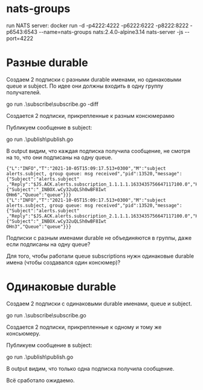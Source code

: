 # nats-groups

run NATS server: docker run -d -p4222:4222 -p6222:6222 -p8222:8222 -p6543:6543 --name=nats-groups nats:2.4.0-alpine3.14 nats-server -js --port=4222

# Разные durable

Создаем 2 подписки с разными durable именами, но одинаковыми queue и subject. По идее они должны входить в одну группу получателей.

go run .\subscribe\subscribe.go -diff

Создается 2 подписки, прикрепленные к разным консюмерамю

Публикуем сообщение в subject:

go run .\publish\publish.go

В output видим, что каждая подписка получила сообщение, не смотря на то, что они подписаны на одну queue.

```shell
{"L":"INFO","T":"2021-10-05T15:09:17.513+0300","M":"subject alerts.subject, group queue: msg received","pid":13520,"message":{"Subject":"alerts.subject"
,"Reply":"$JS.ACK.alerts.subscription_1.1.1.1.1633435756647117100.0","Header":null,"Data":"dGVzdCBtZXNzYWdl","Sub":{"Subject":"_INBOX.wCy32uQLSh0wBF8Iwt
OHm6","Queue":"queue"}}}
{"L":"INFO","T":"2021-10-05T15:09:17.513+0300","M":"subject alerts.subject, group queue: msg received","pid":13520,"message":{"Subject":"alerts.subject"
,"Reply":"$JS.ACK.alerts.subscription_2.1.1.1.1633435756647117100.0","Header":null,"Data":"dGVzdCBtZXNzYWdl","Sub":{"Subject":"_INBOX.wCy32uQLSh0wBF8Iwt
OHn3","Queue":"queue"}}}
```

Подписки с разным именами durable не объединяются в группы, даже если подписаны на одну queue?

Для того, чтобы работали queue subscriptions нужн одинаковые durable имена (чтобы создавался один консюмер)?

# Одинаковые durable

Создаем 2 подписки с одинаковыми durable именами, queue и subject.

go run .\subscribe\subscribe.go

Создается 2 подписки, прикрепленные к одному и тому же консьюмеру.

Публикуем сообщение в subject:

go run .\publish\publish.go

В output видим, что только одна подписка получила сообщение.

Всё сработало ожидаемо.